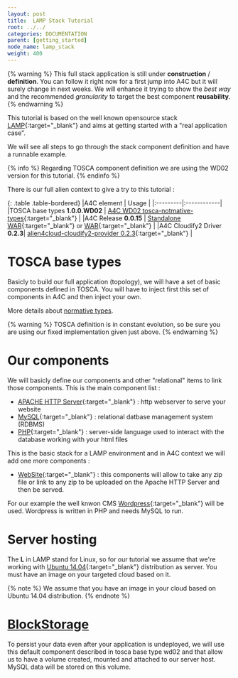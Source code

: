 ```yaml
---
layout: post
title:  LAMP Stack Tutorial
root: ../../
categories: DOCUMENTATION
parent: [getting_started]
node_name: lamp_stack
weight: 400
---
```


{% warning %}
This full stack application is still under **construction** / **definition**. You can follow it right now for a first jump into A4C but it will surely change in next weeks. We will enhance it trying to show the *best way* and the recommended *granularity* to target the best component **reusability**.
{% endwarning %}

This tutorial is based on the well known opensource stack [LAMP](http://fr.wikipedia.org/wiki/LAMP){:target="_blank"} and aims at getting started with a "real application case".

We will see all steps to go through the stack component definition and have a runnable example.

{% info %}
Regarding TOSCA component definition we are using the WD02 version for this tutorial.
{% endinfo %}

There is our full alien context to give a try to this tutorial :

{: .table .table-bordered}
|A4C element  | Usage |
|:---------|:------------|
|TOSCA base types **1.0.0.WD02** | [A4C WD02 tosca-notmative-types](https://github.com/alien4cloud/tosca-normative-types/tree/1.0.0.wd02){:target="_blank"} |
|A4C Release **0.0.15**  | [Standalone WAR](https://fastconnect.org/maven/content/repositories/opensource/alien4cloud/alien4cloud-ui/0.0.15/alien4cloud-ui-0.0.15-standalone.war){:target="_blank"} or [WAR](https://fastconnect.org/maven/content/repositories/opensource/alien4cloud/alien4cloud-ui/0.0.15/alien4cloud-ui-0.0.15.war){:target="_blank"} |
|A4C Cloudify2 Driver **0.2.3**| [alien4cloud-cloudify2-provider 0.2.3](https://fastconnect.org/maven/content/repositories/opensource/alien4cloud/alien4cloud-cloudify2-provider/0.2.3/alien4cloud-cloudify2-provider-0.2.3.jar){:target="_blank"} |


# TOSCA base types

Basicly to build our full application (topology), we will have a set of basic components defined in TOSCA. You will have to inject first
this set of components in A4C and then inject your own.

More details about [normative types](#/documentation/tosca_ref/normative_types/tosca_concepts_types_normative_nodes.html).

{% warning %}
TOSCA definition is in constant evolution, so be sure you are using our fixed implementation given just above.
{% endwarning %}

# Our components

We will basicly define our components and other "relational" items to link those components. This is the main component list :

* [APACHE HTTP Server](http://en.wikipedia.org/wiki/Apache_HTTP_Server){:target="_blank"} : http webserver to serve your website
* [MySQL](http://en.wikipedia.org/wiki/MySQL){:target="_blank"} : relational datbase management system (RDBMS)
* [PHP](http://en.wikipedia.org/wiki/PHP){:target="_blank"} : server-side language used to interact with the database working with your html files

This is the basic stack for a LAMP environment and in A4C context we will add one more components :

* [WebSite](https://github.com/alien4cloud/samples/tree/wd02/website){:target="_blank"} : this components will allow to  take any zip file or link to any zip to be uploaded on the Apache HTTP Server and then be served.

For our example the well knwon CMS [Wordpress](http://wordpress.org/wordpress-4.0.zip){:target="_blank"} will be used. Wordpress is written in PHP and needs MySQL to run.

# Server hosting

The **L** in LAMP stand for Linux, so for our tutorial we assume that we're working with [Ubuntu 14.04](http://cdimage.ubuntu.com/netboot/14.04/){:target="_blank"} distribution as server. You must have an
image on your targeted cloud based on it.

{% note %}
We assume that you have an image in your cloud based on Ubuntu 14.04 distribution.
{% endnote %}

# [BlockStorage](#/documentation/cloudify2_driver/blockstorage.html)

To persist your data even after your application is undeployed, we will use this default component described in tosca base type wd02 and that allow us to have a volume created, mounted and attached to our server host. MySQL data will be stored on this volume.
